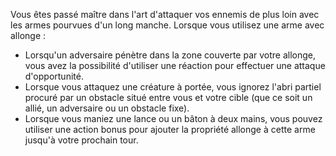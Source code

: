 ﻿---
id: combat_feats_fr.md#expert-en-armes-longues
name: Expert en armes longues
---

Vous êtes passé maître dans l'art d'attaquer vos ennemis de plus loin avec les armes pourvues d'un long manche. Lorsque vous utilisez une arme avec allonge :

* Lorsqu'un adversaire pénètre dans la zone couverte par votre allonge, vous avez la possibilité d'utiliser une réaction pour effectuer une attaque d'opportunité.
* Lorsque vous attaquez une créature à portée, vous ignorez l'abri partiel procuré par un obstacle situé entre vous et votre cible (que ce soit un allié, un adversaire ou un obstacle fixe).
* Lorsque vous maniez une lance ou un bâton à deux mains, vous pouvez utiliser une action bonus pour ajouter la propriété allonge à cette arme jusqu'à votre prochain tour.

